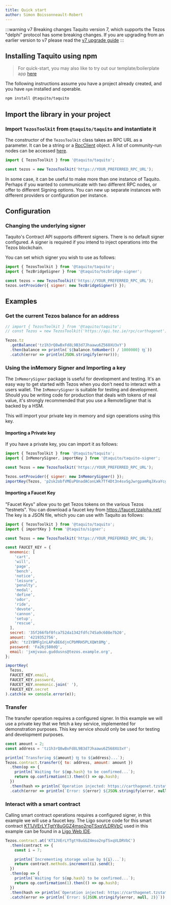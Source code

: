 ```yaml
---
title: Quick start
author: Simon Boissonneault-Robert
---
```



:::warning v7 Breaking changes
Taquito version 7, which supports the Tezos "delphi" protocol has some breaking changes. If you are upgrading from an earlier version to v7 please read the [v7 upgrade guide](v7_breaking_changes.md)
:::

## Installing Taquito using npm

> For quick-start, you may also like to try out our template/boilerplate app [here][boilerplate]

The following instructions assume you have a project already created, and you have `npm` installed and operable.

```bash
npm install @taquito/taquito
```

## Import the library in your project

### Import `TezosToolkit` from `@taquito/taquito` and instantiate it

The constructor of the `TezosToolkit` class takes an RPC URL as a parameter. It can be a string or a [RpcClient](rpc_package.md) object. A list of community-run nodes can be accessed [here](rpc_nodes.md#list-of-community-run-nodes).

```js
import { TezosToolkit } from '@taquito/taquito';

const tezos = new TezosToolkit('https://YOUR_PREFERRED_RPC_URL');
```
In some case, it can be useful to make more than one instance of Taquito. Perhaps if you wanted to communicate with two different RPC nodes, or offer to different Signing options. You can new up separate instances with different providers or configuration per instance.

## Configuration

### Changing the underlying signer

Taquito's Contract API supports different signers. There is no default signer configured. A signer is required if you intend to inject operations into the Tezos blockchain.

You can set which signer you wish to use as follows:

```js
import { TezosToolkit } from '@taquito/taquito';
import { TezBridgeSigner } from '@taquito/tezbridge-signer';

const tezos = new TezosToolkit('https://YOUR_PREFERRED_RPC_URL');
tezos.setProvider({ signer: new TezBridgeSigner() });
```

## Examples

### Get the current Tezos balance for an address

```js live noInline
// import { TezosToolkit } from '@taquito/taquito';
// const Tezos = new TezosToolkit('https://api.tez.ie/rpc/carthagenet');

Tezos.tz
  .getBalance('tz1h3rQ8wBxFd8L9B3d7Jhaawu6Z568XU3xY')
  .then(balance => println(`${balance.toNumber() / 1000000} ꜩ`))
  .catch(error => println(JSON.stringify(error)));
```

### Using the inMemory Signer and Importing a key

The `InMemorySigner` package is useful for development and testing. It's an easy way to get started with Tezos when you don't need to interact with a users wallet. The `InMemorySigner` is suitable for testing and development. Should you be writing code for production that deals with tokens of real value, it's strongly recommended that you use a RemoteSigner that is backed by a HSM.

This will import your private key in memory and sign operations using this key.

#### Importing a Private key

If you have a private key, you can import it as follows:

```js
import { TezosToolkit } from '@taquito/taquito';
import { InMemorySigner, importKey } from '@taquito/taquito-signer';

const Tezos = new TezosToolkit('https://YOUR_PREFERRED_RPC_URL');

Tezos.setProvider({ signer: new InMemorySigner() });
importKey(Tezos, 'p2sk2obfVMEuPUnadAConLWk7Tf4Dt3n4svSgJwrgpamRqJXvaYcg1');
```

#### Importing a Faucet Key

"Faucet Keys" allow you to get Tezos tokens on the various Tezos "testnets". You can download a faucet key from https://faucet.tzalpha.net/
The key is a JSON file, which you can use with Taquito as follows:

```js
import { TezosToolkit } from '@taquito/taquito';
import { importKey } from '@taquito/signer';

const Tezos = new TezosToolkit('https://YOUR_PREFERRED_RPC_URL');

const FAUCET_KEY = {
  mnemonic: [
    'cart',
    'will',
    'page',
    'bench',
    'notice',
    'leisure',
    'penalty',
    'medal',
    'define',
    'odor',
    'ride',
    'devote',
    'cannon',
    'setup',
    'rescue',
  ],
  secret: '35f266fbf0fca752da1342fdfc745a9c608e7b20',
  amount: '4219352756',
  pkh: 'tz1YBMFg1nLAPxBE6djnCPbMRH5PLXQWt8Mg',
  password: 'Fa26j580dQ',
  email: 'jxmjvauo.guddusns@tezos.example.org',
};

importKey(
  Tezos,
  FAUCET_KEY.email,
  FAUCET_KEY.password,
  FAUCET_KEY.mnemonic.join(' '),
  FAUCET_KEY.secret
).catch(e => console.error(e));
```

### Transfer

The transfer operation requires a configured signer. In this example we will use a private key that we fetch a key service, implemented for demonstration purposes. This key service should only be used for testing and development purposes.

```js live noInline
const amount = 2;
const address = 'tz1h3rQ8wBxFd8L9B3d7Jhaawu6Z568XU3xY';

println(`Transfering ${amount} ꜩ to ${address}...`);
Tezos.contract.transfer({ to: address, amount: amount })
  .then(op => {
    println(`Waiting for ${op.hash} to be confirmed...`);
    return op.confirmation(1).then(() => op.hash);
  })
  .then(hash => println(`Operation injected: https://carthagenet.tzstats.com/${hash}`))
  .catch(error => println(`Error: ${error} ${JSON.stringify(error, null, 2)}`));
```

### Interact with a smart contract

Calling smart contract operations requires a configured signer, in this example we will use a faucet key. The Ligo source code for this smart contract [KT1JVErLYTgtY8uGGZ4mso2npTSxqVLDRVbC][smart_contract_on_better_call_dev] used in this example can be found in a [Ligo Web IDE][smart_contract_source].

```js live noInline
Tezos.contract.at('KT1JVErLYTgtY8uGGZ4mso2npTSxqVLDRVbC')
  .then(contract => {
    const i = 7;

    println(`Incrementing storage value by ${i}...`);
    return contract.methods.increment(i).send();
  })
  .then(op => {
    println(`Waiting for ${op.hash} to be confirmed...`);
    return op.confirmation(1).then(() => op.hash);
  })
  .then(hash => println(`Operation injected: https://carthagenet.tzstats.com/${hash}`))
  .catch(error => println(`Error: ${JSON.stringify(error, null, 2)}`));
```

[boilerplate]: https://github.com/ecadlabs/taquito-boilerplate
[smart_contract_source]: https://ide.ligolang.org/p/CelcoaDRK5mLFDmr5rSWug
[smart_contract_on_better_call_dev]: https://better-call.dev/carthage/KT1JVErLYTgtY8uGGZ4mso2npTSxqVLDRVbC/operations
